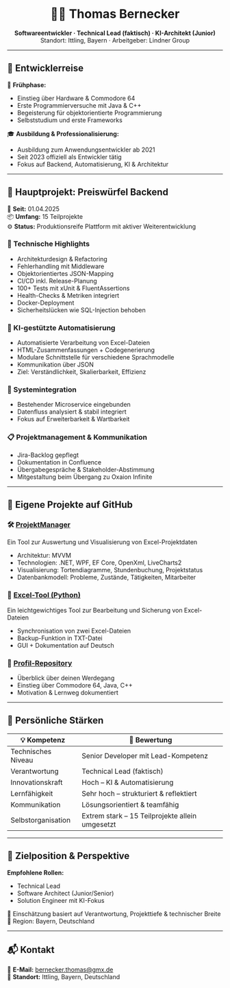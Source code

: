 <h1 align="center">👨‍💻 Thomas Bernecker</h1>
<p align="center">
  <strong>Softwareentwickler · Technical Lead (faktisch) · KI-Architekt (Junior)</strong><br>
  Standort: Ittling, Bayern · Arbeitgeber: Lindner Group
</p>

---

## 🧭 Entwicklerreise

💾 **Frühphase:**  
- Einstieg über Hardware & Commodore 64  
- Erste Programmierversuche mit Java & C++  
- Begeisterung für objektorientierte Programmierung  
- Selbststudium und erste Frameworks

🎓 **Ausbildung & Professionalisierung:**  
- Ausbildung zum Anwendungsentwickler ab 2021  
- Seit 2023 offiziell als Entwickler tätig  
- Fokus auf Backend, Automatisierung, KI & Architektur

---

## 🚀 Hauptprojekt: Preiswürfel Backend

📅 **Seit:** 01.04.2025  
📦 **Umfang:** 15 Teilprojekte  
⚙️ **Status:** Produktionsreife Plattform mit aktiver Weiterentwicklung

### 🔧 Technische Highlights
- Architekturdesign & Refactoring  
- Fehlerhandling mit Middleware  
- Objektorientiertes JSON-Mapping  
- CI/CD inkl. Release-Planung  
- 100+ Tests mit xUnit & FluentAssertions  
- Health-Checks & Metriken integriert  
- Docker-Deployment  
- Sicherheitslücken wie SQL-Injection behoben

### 🤖 KI-gestützte Automatisierung
- Automatisierte Verarbeitung von Excel-Dateien  
- HTML-Zusammenfassungen + Codegenerierung  
- Modulare Schnittstelle für verschiedene Sprachmodelle  
- Kommunikation über JSON  
- Ziel: Verständlichkeit, Skalierbarkeit, Effizienz

### 🔗 Systemintegration
- Bestehender Microservice eingebunden  
- Datenfluss analysiert & stabil integriert  
- Fokus auf Erweiterbarkeit & Wartbarkeit

### 📋 Projektmanagement & Kommunikation
- Jira-Backlog gepflegt  
- Dokumentation in Confluence  
- Übergabegespräche & Stakeholder-Abstimmung  
- Mitgestaltung beim Übergang zu Oxaion Infinite

---

## 📂 Eigene Projekte auf GitHub

### 🛠️ [ProjektManager](https://github.com/Eangelus/ProjektManager)
Ein Tool zur Auswertung und Visualisierung von Excel-Projektdaten  
- Architektur: MVVM  
- Technologien: .NET, WPF, EF Core, OpenXml, LiveCharts2  
- Visualisierung: Tortendiagramme, Stundenbuchung, Projektstatus  
- Datenbankmodell: Probleme, Zustände, Tätigkeiten, Mitarbeiter

### 🐍 [Excel-Tool (Python)](https://github.com/Eangelus/Excel-Tool)
Ein leichtgewichtiges Tool zur Bearbeitung und Sicherung von Excel-Dateien  
- Synchronisation von zwei Excel-Dateien  
- Backup-Funktion in TXT-Datei  
- GUI + Dokumentation auf Deutsch

### 💬 [Profil-Repository](https://github.com/Eangelus/Eangelus)
- Überblick über deinen Werdegang  
- Einstieg über Commodore 64, Java, C++  
- Motivation & Lernweg dokumentiert

---

## 🧠 Persönliche Stärken

| 💡 Kompetenz         | 🧩 Bewertung                            |
|----------------------|-----------------------------------------|
| Technisches Niveau   | Senior Developer mit Lead-Kompetenz     |
| Verantwortung        | Technical Lead (faktisch)               |
| Innovationskraft     | Hoch – KI & Automatisierung             |
| Lernfähigkeit        | Sehr hoch – strukturiert & reflektiert  |
| Kommunikation        | Lösungsorientiert & teamfähig           |
| Selbstorganisation   | Extrem stark – 15 Teilprojekte allein umgesetzt |

---

## 🎯 Zielposition & Perspektive

**Empfohlene Rollen:**  
- Technical Lead  
- Software Architect (Junior/Senior)  
- Solution Engineer mit KI-Fokus

📌 Einschätzung basiert auf Verantwortung, Projekttiefe & technischer Breite  
📍 Region: Bayern, Deutschland

---

## 📬 Kontakt

📧 **E-Mail:** [bernecker.thomas@gmx.de](mailto:bernecker.thomas@gmx.de)  
📍 **Standort:** Ittling, Bayern, Deutschland